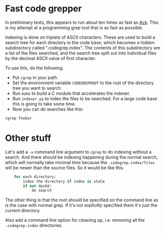Fast code grepper
=

In preliminary tests, this appears to run about ten times as fast as
[Ack](http://beyondgrep.com/). This is my attempt at a programming grep
tool that is as fast as possible.

Indexing is done on triplets of ASCII characters. These are used to build
a search tree for each directory in the code base, which becomes a hidden
subdirectory called ".codegrep.index". The contents of this subdirectory
are a list of the files searched, and the search tree split out into
individual files by the decimal ASCII value of first character.

To use this, do the following.

* Put `cgrep` in your path.
* Set the environment variable `CODEGREPROOT` to the root of the directory
  tree you want to search.
* Run `make` to build a C module that accelerates the indexer.
* Run `indexer.py` to index the files to be searched. For a large code base
  this is going to take some time.
* Now you can do searches like this:

```bash
cgrep foobar
```

Other stuff
==

Let's add a `-x` command line argument to `cgrep` to do indexing without a
search. And there should be indexing happening during the normal search,
which will normally take minimal time because the `.codegrep.index/files`
will be newer than the source files. So it would be like this.

```python
    for each directory:
        index the directory if index is stale
        if not dashX:
            do search
```

The other thing is that the root should be specified on the command line as
is the case with normal grep. If it's not explicitly specified them it's just
the current directory.

Also add a command line option for cleaning up, i.e. removing all the
`.codegrep.index` directories.